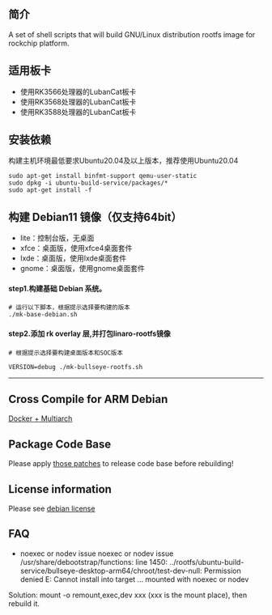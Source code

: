 ## 简介

A set of shell scripts that will build GNU/Linux distribution rootfs image
for rockchip platform.

## 适用板卡

- 使用RK3566处理器的LubanCat板卡
- 使用RK3568处理器的LubanCat板卡
- 使用RK3588处理器的LubanCat板卡

## 安装依赖

构建主机环境最低要求Ubuntu20.04及以上版本，推荐使用Ubuntu20.04

```
sudo apt-get install binfmt-support qemu-user-static
sudo dpkg -i ubuntu-build-service/packages/*
sudo apt-get install -f
```

## 构建 Debian11 镜像（仅支持64bit）

- lite：控制台版，无桌面
- xfce：桌面版，使用xfce4桌面套件
- lxde：桌面版，使用lxde桌面套件
- gnome：桌面版，使用gnome桌面套件


#### step1.构建基础 Debian 系统。

```
# 运行以下脚本，根据提示选择要构建的版本
./mk-base-debian.sh
```
#### step2.添加 rk overlay 层,并打包linaro-rootfs镜像

```
# 根据提示选择要构建桌面版本和SOC版本

VERSION=debug ./mk-bullseye-rootfs.sh

```


---

## Cross Compile for ARM Debian

[Docker + Multiarch](http://opensource.rock-chips.com/wiki_Cross_Compile#Docker)

## Package Code Base

Please apply [those patches](https://github.com/rockchip-linux/rk-rootfs-build/tree/master/packages-patches) to release code base before rebuilding!

## License information

Please see [debian license](https://www.debian.org/legal/licenses/)

## FAQ

- noexec or nodev issue
noexec or nodev issue /usr/share/debootstrap/functions: line 1450:
../rootfs/ubuntu-build-service/bullseye-desktop-arm64/chroot/test-dev-null:
Permission denied E: Cannot install into target
...
mounted with noexec or nodev

Solution: mount -o remount,exec,dev xxx (xxx is the mount place), then rebuild it.
